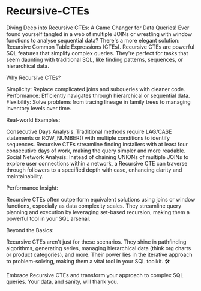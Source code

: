 # Recursive-CTEs
Diving Deep into Recursive CTEs: A Game Changer for Data Queries!
Ever found yourself tangled in a web of multiple JOINs or wrestling with window functions to analyse sequential data? There's a more elegant solution: Recursive Common Table Expressions (CTEs).
Recursive CTEs are powerful SQL features that simplify complex queries. They're perfect for tasks that seem daunting with traditional SQL, like finding patterns, sequences, or hierarchical data. 

Why Recursive CTEs?

Simplicity: Replace complicated joins and subqueries with cleaner code.
Performance: Efficiently navigates through hierarchical or sequential data.
Flexibility: Solve problems from tracing lineage in family trees to managing inventory levels over time.

Real-world Examples:

Consecutive Days Analysis: Traditional methods require LAG/CASE statements or ROW_NUMBER() with multiple conditions to identify sequences. Recursive CTEs streamline finding installers with at least four consecutive days of work, making the query simpler and more readable.
Social Network Analysis: Instead of chaining UNIONs of multiple JOINs to explore user connections within a network, a Recursive CTE can traverse through followers to a specified depth with ease, enhancing clarity and maintainability.

Performance Insight:

Recursive CTEs often outperform equivalent solutions using joins or window functions, especially as data complexity scales. They streamline query planning and execution by leveraging set-based recursion, making them a powerful tool in your SQL arsenal.

Beyond the Basics:

Recursive CTEs aren't just for these scenarios. They shine in pathfinding algorithms, generating series, managing hierarchical data (think org charts or product categories), and more. Their power lies in the iterative approach to problem-solving, making them a vital tool in your SQL toolkit. 🛠️

Embrace Recursive CTEs and transform your approach to complex SQL queries. Your data, and sanity, will thank you. 

